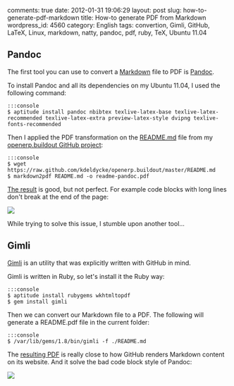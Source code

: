 comments: true
date: 2012-01-31 19:06:29
layout: post
slug: how-to-generate-pdf-markdown
title: How-to generate PDF from Markdown
wordpress_id: 4560
category: English
tags: convertion, Gimli, GitHub, LaTeX, Linux, markdown, natty, pandoc, pdf, ruby, TeX, Ubuntu 11.04

## Pandoc



The first tool you can use to convert a [Markdown](http://en.wikipedia.org/wiki/Markdown) file to PDF is [Pandoc](http://johnmacfarlane.net/pandoc/).

To install Pandoc and all its dependencies on my Ubuntu 11.04, I used the following command:


    :::console
    $ aptitude install pandoc nbibtex texlive-latex-base texlive-latex-recommended texlive-latex-extra preview-latex-style dvipng texlive-fonts-recommended




Then I applied the PDF transformation on the [README.md](https://github.com/kdeldycke/openerp.buildout/blob/master/README.md) file from my [openerp.buildout GitHub project](https://github.com/kdeldycke/openerp.buildout):


    :::console
    $ wget https://raw.github.com/kdeldycke/openerp.buildout/master/README.md
    $ markdown2pdf README.md -o readme-pandoc.pdf




[The result](http://kevin.deldycke.com/wp-content/uploads/2012/01/readme-pandoc.pdf) is good, but not perfect. For example code blocks with long lines don't break at the end of the page:

[![](http://kevin.deldycke.com/wp-content/uploads/2012/01/pandoc-non-wraping-code-blocks-300x53.png)](http://kevin.deldycke.com/wp-content/uploads/2012/01/pandoc-non-wraping-code-blocks.png)

While trying to solve this issue, I stumble upon another tool...




## Gimli



[Gimli](https://github.com/walle/gimli) is an utility that was explicitly written with GitHub in mind.

Gimli is written in Ruby, so let's install it the Ruby way:


    :::console
    $ aptitude install rubygems wkhtmltopdf
    $ gem install gimli




Then we can convert our Markdown file to a PDF. The following will generate a README.pdf file in the current folder:


    :::console
    $ /var/lib/gems/1.8/bin/gimli -f ./README.md




The [resulting PDF](http://kevin.deldycke.com/wp-content/uploads/2012/01/readme-gimli.pdf) is really close to how GitHub renders Markdown content on its website. And it solve the bad code block style of Pandoc:

[![](http://kevin.deldycke.com/wp-content/uploads/2012/01/gimli-wraping-code-blocks-300x53.png)](http://kevin.deldycke.com/wp-content/uploads/2012/01/gimli-wraping-code-blocks.png)
